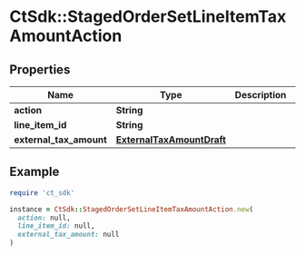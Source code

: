 # CtSdk::StagedOrderSetLineItemTaxAmountAction

## Properties

| Name | Type | Description | Notes |
| ---- | ---- | ----------- | ----- |
| **action** | **String** |  |  |
| **line_item_id** | **String** |  | [optional] |
| **external_tax_amount** | [**ExternalTaxAmountDraft**](ExternalTaxAmountDraft.md) |  | [optional] |

## Example

```ruby
require 'ct_sdk'

instance = CtSdk::StagedOrderSetLineItemTaxAmountAction.new(
  action: null,
  line_item_id: null,
  external_tax_amount: null
)
```

